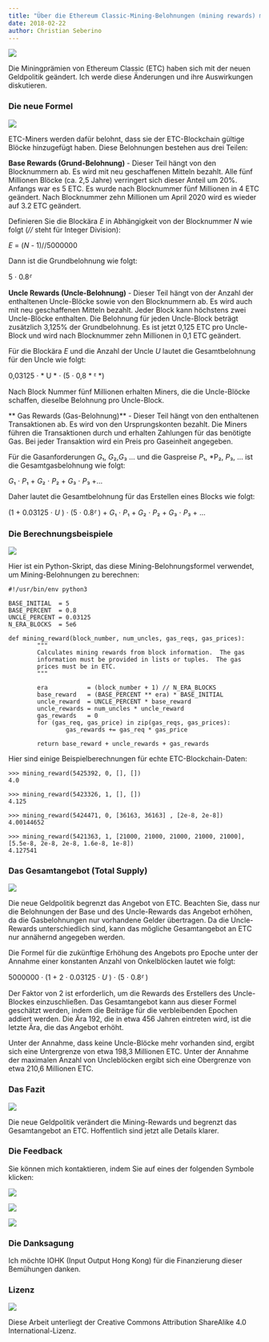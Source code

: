 ```yaml
---
title: "Über die Ethereum Classic-Mining-Belohnungen (mining rewards) mit der neuen Geldpolitik (Monetory Policy)"
date: 2018-02-22
author: Christian Seberino
---
```


![](./1*vFht2pfMD7lijWCGDpNEJA.png)

Die Miningprämien von Ethereum Classic (ETC) haben sich mit der neuen Geldpolitik geändert. Ich werde diese Änderungen und ihre Auswirkungen diskutieren.

### Die neue Formel

![](./1*94Fy4Fxt6Vtn24QMT78WrQ.jpeg)

ETC-Miners werden dafür belohnt, dass sie der ETC-Blockchain gültige Blöcke hinzugefügt haben. Diese Belohnungen bestehen aus drei Teilen:

**Base Rewards (Grund-Belohnung)** - Dieser Teil hängt von den Blocknummern ab. Es wird mit neu geschaffenen Mitteln bezahlt. Alle fünf Millionen Blöcke (ca. 2,5 Jahre) verringert sich dieser Anteil um 20%. Anfangs war es 5 ETC. Es wurde nach Blocknummer fünf Millionen in 4 ETC geändert. Nach Blocknummer zehn Millionen um April 2020 wird es wieder auf 3.2 ETC geändert.

Definieren Sie die Blockära *E* in Abhängigkeit von der Blocknummer *N* wie folgt (*//* steht für Integer Division):

*E* = (*N* - 1)//5000000

Dann ist die Grundbelohnung wie folgt:

5 ⋅ 0.8*ᴱ*

**Uncle Rewards (Uncle-Belohnung)** - Dieser Teil hängt von der Anzahl der enthaltenen Uncle-Blöcke sowie von den Blocknummern ab. Es wird auch mit neu geschaffenen Mitteln bezahlt. Jeder Block kann höchstens zwei Uncle-Blöcke enthalten. Die Belohnung für jeden Uncle-Block beträgt zusätzlich 3,125% der Grundbelohnung. Es ist jetzt 0,125 ETC pro Uncle-Block und wird nach Blocknummer zehn Millionen in 0,1 ETC geändert.

Für die Blockära *E* und die Anzahl der Uncle *U* lautet die Gesamtbelohnung für den Uncle wie folgt:

0,03125 ⋅ * U * ⋅ (5 ⋅ 0,8 * ᴱ *)

Nach Block Nummer fünf Millionen erhalten Miners, die die Uncle-Blöcke schaffen, dieselbe Belohnung pro Uncle-Block.

** Gas Rewards (Gas-Belohnung)** - Dieser Teil hängt von den enthaltenen Transaktionen ab. Es wird von den Ursprungskonten bezahlt. Die Miners führen die Transaktionen durch und erhalten Zahlungen für das benötigte Gas. Bei jeder Transaktion wird ein Preis pro Gaseinheit angegeben.

Für die Gasanforderungen *G*₁, *G*₂,*G*₃ ... und die Gaspreise *P*₁, *P₂, *P*₃, ... ist die Gesamtgasbelohnung wie folgt:

*G*₁ ⋅ *P*₁ + *G*₂ ⋅ *P*₂ + *G*₃ ⋅ *P*₃ +…

Daher lautet die Gesamtbelohnung für das Erstellen eines Blocks wie folgt:

(1 + 0.03125 ⋅ *U* ) ⋅ (5 ⋅ 0.8*ᴱ* ) + *G*₁ ⋅ *P*₁ + *G*₂ ⋅ *P*₂ + *G*₃ ⋅
*P*₃ + …

### Die Berechnungsbeispiele

![](./1*CBy2Wk7IbkpmUgDkOwAceg.jpeg)

Hier ist ein Python-Skript, das diese Mining-Belohnungsformel verwendet, um Mining-Belohnungen zu berechnen:



    #!/usr/bin/env python3

    BASE_INITIAL  = 5
    BASE_PERCENT  = 0.8
    UNCLE_PERCENT = 0.03125
    N_ERA_BLOCKS  = 5e6

    def mining_reward(block_number, num_uncles, gas_reqs, gas_prices):
            """
            Calculates mining rewards from block information.  The gas
            information must be provided in lists or tuples.  The gas
            prices must be in ETC.
            """

            era           = (block_number + 1) // N_ERA_BLOCKS
            base_reward   = (BASE_PERCENT ** era) * BASE_INITIAL
            uncle_reward  = UNCLE_PERCENT * base_reward
            uncle_rewards = num_uncles * uncle_reward
            gas_rewards   = 0
            for (gas_req, gas_price) in zip(gas_reqs, gas_prices):
                    gas_rewards += gas_req * gas_price

            return base_reward + uncle_rewards + gas_rewards

Hier sind einige Beispielberechnungen für echte ETC-Blockchain-Daten:

    >>> mining_reward(5425392, 0, [], [])
    4.0

    >>> mining_reward(5423326, 1, [], [])
    4.125

    >>> mining_reward(5424471, 0, [36163, 36163] , [2e-8, 2e-8])
    4.00144652

    >>> mining_reward(5421363, 1, [21000, 21000, 21000, 21000, 21000], [5.5e-8, 2e-8, 2e-8, 1.6e-8, 1e-8])
    4.127541

### Das Gesamtangebot (Total Supply)

![](./1*CI_LeLWUYbgI4AuYp3mj6A.png)

Die neue Geldpolitik begrenzt das Angebot von ETC. Beachten Sie, dass nur die Belohnungen der Base und des Uncle-Rewards das Angebot erhöhen, da die Gasbelohnungen nur vorhandene Gelder übertragen. Da die Uncle-Rewards unterschiedlich sind, kann das mögliche Gesamtangebot an ETC nur annähernd angegeben werden.

Die Formel für die zukünftige Erhöhung des Angebots pro Epoche unter der Annahme einer konstanten Anzahl von Onkelblöcken lautet wie folgt:

5000000 ⋅ (1 + 2 ⋅ 0.03125 ⋅ *U* ) ⋅ (5 ⋅ 0.8*ᴱ* )

Der Faktor von 2 ist erforderlich, um die Rewards des Erstellers des Uncle-Blockes einzuschließen. Das Gesamtangebot kann aus dieser Formel geschätzt werden, indem die Beiträge für die verbleibenden Epochen addiert werden. Die Ära 192, die in etwa 456 Jahren eintreten wird, ist die letzte Ära, die das Angebot erhöht.

Unter der Annahme, dass keine Uncle-Blöcke mehr vorhanden sind, ergibt sich eine Untergrenze von etwa 198,3 Millionen ETC. Unter der Annahme der maximalen Anzahl von Uncleblöcken ergibt sich eine Obergrenze von etwa 210,6 Millionen ETC.

### Das Fazit

![](./1*8EYoI0_aQoGf6OCPsLK_GQ.jpeg)

Die neue Geldpolitik verändert die Mining-Rewards und begrenzt das Gesamtangebot an ETC. Hoffentlich sind jetzt alle Details klarer.

### Die Feedback

Sie können mich kontaktieren, indem Sie auf eines der folgenden Symbole klicken:

![](./0*eoFC6QOWZ--bCngK.png)

![](./0*i3CwTFEKUnKYHMf0.png)

![](./0*HQj6HSHxE7pkIBjk.png)

### Die Danksagung

Ich möchte IOHK (Input Output Hong Kong) für die Finanzierung dieser Bemühungen danken.

### Lizenz

![](./0*hocpUZXBcjzNJeQ2.png)

Diese Arbeit unterliegt der Creative Commons Attribution ShareAlike 4.0 International-Lizenz.